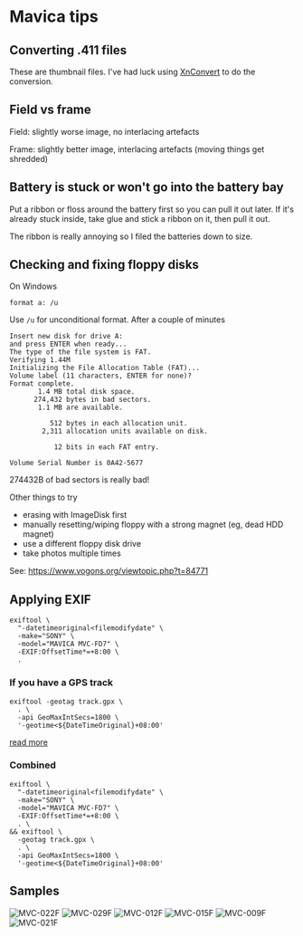 # Mavica tips

## Converting .411 files

These are thumbnail files. I've had luck using [XnConvert](https://www.xnview.com/en/xnconvert/) to do the conversion.

## Field vs frame

Field: slightly worse image, no interlacing artefacts

Frame: slightly better image, interlacing artefacts (moving things get shredded)

## Battery is stuck or won't go into the battery bay

Put a ribbon or floss around the battery first so you can pull it out later. If it's already stuck inside, take glue and stick a ribbon on it, then pull it out.

The ribbon is really annoying so I filed the batteries down to size.

## Checking and fixing floppy disks

On Windows

```
format a: /u
```

Use `/u` for unconditional format. After a couple of minutes

```
Insert new disk for drive A:
and press ENTER when ready...
The type of the file system is FAT.
Verifying 1.44M
Initializing the File Allocation Table (FAT)...
Volume label (11 characters, ENTER for none)?
Format complete.
       1.4 MB total disk space.
      274,432 bytes in bad sectors.
       1.1 MB are available.

          512 bytes in each allocation unit.
        2,311 allocation units available on disk.

           12 bits in each FAT entry.

Volume Serial Number is 0A42-5677
```

274432B of bad sectors is really bad!

Other things to try

- erasing with ImageDisk first
- manually resetting/wiping floppy with a strong magnet (eg, dead HDD magnet)
- use a different floppy disk drive
- take photos multiple times

See: https://www.vogons.org/viewtopic.php?t=84771

## Applying EXIF

```
exiftool \
  "-datetimeoriginal<filemodifydate" \
  -make="SONY" \
  -model="MAVICA MVC-FD7" \
  -EXIF:OffsetTime*=+8:00 \
  .
```

### If you have a GPS track

```
exiftool -geotag track.gpx \
  . \
  -api GeoMaxIntSecs=1800 \
  '-geotime<${DateTimeOriginal}+08:00'
```

[read more](https://gyng.github.io/book/articles/geotag/geotag.html)

### Combined

```
exiftool \
  "-datetimeoriginal<filemodifydate" \
  -make="SONY" \
  -model="MAVICA MVC-FD7" \
  -EXIF:OffsetTime*=+8:00 \
  . \
&& exiftool \
  -geotag track.gpx \
  . \
  -api GeoMaxIntSecs=1800 \
  '-geotime<${DateTimeOriginal}+08:00'
```

## Samples

![MVC-022F](https://github.com/user-attachments/assets/b4e6304e-563d-4751-bba8-c20fb5c55cae)
![MVC-029F](https://github.com/user-attachments/assets/dec5d9a3-d129-4916-9268-97620106617c)
![MVC-012F](https://github.com/user-attachments/assets/ba2bd969-a23d-4835-b649-746281eb5967)
![MVC-015F](https://github.com/user-attachments/assets/76c5c6e6-3ddb-4374-b6a6-4dcf41ff6a26)
![MVC-009F](https://github.com/user-attachments/assets/ce24f5a9-d74b-43f2-89e5-dc47f64854e3)
![MVC-021F](https://github.com/user-attachments/assets/50b9c9f9-8b46-4153-8f4e-560003cdf83f)

